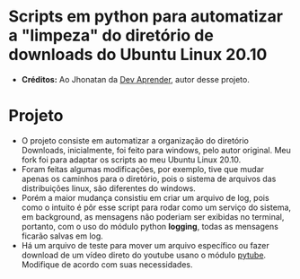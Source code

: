 # Scripts em python para automatizar a "limpeza" do diretório de downloads do Ubuntu Linux 20.10

* **Créditos:** Ao Jhonatan da [Dev Aprender](https://www.devaprender.com), autor desse projeto.

# Projeto
* O projeto consiste em automatizar a organização do diretório Downloads, inicialmente, foi feito para windows, pelo autor original. Meu fork foi para adaptar os scripts ao meu Ubuntu Linux 20.10.
* Foram feitas algumas modificações, por exemplo, tive que mudar apenas os caminhos para o diretório, pois o sistema de arquivos das distribuições linux, são diferentes do windows.
* Porém a maior mudança consistiu em criar um arquivo de log, pois como o intuito é pôr esse script para rodar como um serviço do sistema, em background, as mensagens não poderiam ser exibidas no terminal, portanto, com o uso do módulo python **logging**, todas as mensagens ficarão salvas em log.
* Há um arquivo de teste para mover um arquivo específico ou fazer download de um vídeo direto do youtube usano o módulo [pytube](https://pypi.org/project/pytube/). Modifique de acordo com suas necessidades.
